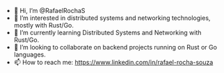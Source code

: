 - 👋 Hi, I’m @RafaelRochaS
- 👀 I’m interested in distributed systems and networking technologies, mostly with Rust/Go.
- 🌱 I’m currently learning Distributed Systems and Networking with Rust/Go.
- 💞️ I’m looking to collaborate on backend projects running on Rust or Go languages.
- 📫 How to reach me: https://www.linkedin.com/in/rafael-rocha-souza

<!---
RafaelRochaS/RafaelRochaS is a ✨ special ✨ repository because its `README.md` (this file) appears on your GitHub profile.
You can click the Preview link to take a look at your changes.
--->
